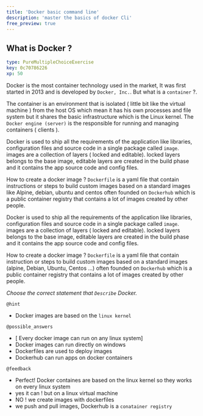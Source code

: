 ```yaml
---
title: 'Docker basic command line'
description: 'master the basics of docker Cli'
free_preview: true
---
```


## What is Docker ?

```yaml
type: PureMultipleChoiceExercise
key: 0c70786226
xp: 50
```


Docker is the most container technology used in the market, It was first started in 2013 and is developed by `Docker, Inc.`. But what is a `container` ?.

The container is an environment that is isolated ( little bit like the virtual machine ) from the host OS which mean it has his own processes and file system  but it shares the basic infrastructure which is the Linux kernel. The `Docker engine (server)` is the responsible for running and managing containers ( clients ).



Docker is used to ship all the requirements of the application like libraries, configuration files  and source code in a single package called `image`. images are a collection of layers ( locked and editable). locked layers belongs to the base image, editable layers are created in the build phase and it contains the app source code and config files.  


How to create a docker image ? `Dockerfile` is a yaml file that contain instructions or steps to build custom images based on a standard images like Alpine, debian, ubuntu and centos often founded on `Dockerhub` which is a public container registry that contains a lot of images created by other people. 

Docker is used to ship all the requirements of the application like libraries, configuration files  and source code in a single package called `image`. images are a collection of layers ( locked and editable). locked layers belongs to the base image, editable layers are created in the build 
phase and it contains the app source code and config files.  


How to create a docker image ? `Dockerfile` is a yaml file that contain instruction or steps to build custom images based on a standard images (alpine, Debian, Ubuntu, Centos ...) often founded on `Dockerhub` which is a public container registry that contains a lot of images created by other people. 


_Choose  the correct statement that `Describe` Docker._ 




<!-- Guidelines for the question: https://instructor-support.datacamp.com/en/articles/2375516-course-multiple-choice-exercises. -->

`@hint`
<!-- Examples of good hints: https://instructor-support.datacamp.com/en/articles/2379164-hints-best-practices. -->
- Docker images are based on the `linux kernel`

`@possible_answers`
- [ Every docker image can run on any linux system]
- Docker images can run directly on windows
- Dockerfiles are used to deploy images 
- Dockerhub can run apps on docker containers

`@feedback`
<!-- Examples of good feedback messages: https://instructor-support.datacamp.com/en/articles/2299773-exercise-success-messages.  -->
- Perfect! Docker containes are based on the linux kernel so they works on every linux system
- yes it can ! but on a linux virtual machine
- NO ! we create images with dockerfiles
- we push and pull images, Dockerhub is a `conatainer registry`
